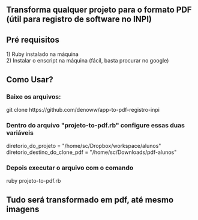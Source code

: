 <h2>Transforma qualquer projeto para o formato PDF (útil para registro de software no INPI)</h2>

<h2>Pré requisitos</h2>
1) Ruby instalado na máquina
<br />
2) Instalar o enscript na máquina (fácil, basta procurar no google)

<h2>Como Usar?</h2>

<h3>Baixe os arquivos:</h3>
git clone https://github.com/denoww/app-to-pdf-registro-inpi


<h3>Dentro do arquivo "projeto-to-pdf.rb" configure essas duas variáveis</h3>
<div>
  diretorio_do_projeto = "/home/sc/Dropbox/workspace/alunos" 
</div>
<div>
  diretorio_destino_do_clone_pdf = "/home/sc/Downloads/pdf-alunos"
</div>

<h3>Depois executar o arquivo com o comando</h3>
ruby projeto-to-pdf.rb

<h2>
  Tudo será transformado em pdf, até mesmo imagens
</h2>

